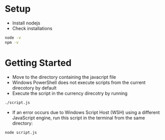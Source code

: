# Setup
* Install nodejs
* Check installations
```bash
node -v
npm -v
```

# Getting Started
* Move to the directory containing the javacript file
* Windows PowerShell does not execute scripts from the current direcotory by default
* Execute the script in the currency direcotry by running
```bash
./script.js
```
* If an error occurs due to Windows Script Host (WSH) using a different JavaScript engine, run this script in the terminal from the same directory:
```bash
node script.js
```